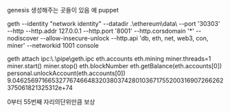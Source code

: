 genesis 생성해주는 곳들이 있음
예 puppet


geth --identity "network identity" --datadir .\ethereum\data\ --port '30303' --http --http.addr 127.0.0.1 --http.port '8001' --http.corsdomain '*' --nodiscover --allow-insecure-unlock --http.api 'db, eth, net, web3, con, miner' --networkid 1001 console

geth attach ipc:\\.\pipe\geth.ipc
eth.accounts
eth.mining
miner.threads=1
miner.start()
miner.stop()
eth.blockNumber
eth.getBalance(eth.accounts[0])
personal.unlockAccount(eth.accounts[0])
9.04625697166532776746648320380374280103671755200316907266262375061821325312e+74

0부터 55번째 자리의단위만큼 보상
